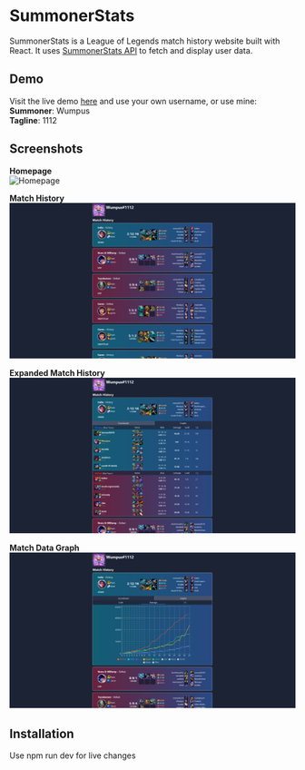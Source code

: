 # SummonerStats

SummonerStats is a League of Legends match history website built with React. It uses [SummonerStats API](https://github.com/steam02142/SummonerStatsAPI) to fetch and display user data.

## Demo
Visit the live demo [here](https://summoner-stats.vercel.app/) and use your own username, or use mine: \
**Summoner**: Wumpus  
**Tagline**: 1112

## Screenshots
**Homepage** \
![Homepage](https://github.com/steam02142/SummonerStats/blob/main/img/Home.png)

**Match History** \
![Match History](https://github.com/steam02142/SummonerStats/blob/main/img/Match%20Cards.png)

**Expanded Match History** \
![Expanded Match History](https://github.com/steam02142/SummonerStats/blob/main/img/Match%20Cards%20Expanded.png)

**Match Data Graph** \
![Match Data Graph](https://github.com/steam02142/SummonerStats/blob/main/img/Graphs.png)

## Installation
Use npm run dev for live changes
